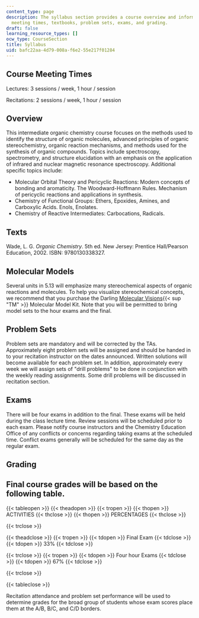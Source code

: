 ```yaml
---
content_type: page
description: The syllabus section provides a course overview and information on course
  meeting times, textbooks, problem sets, exams, and grading.
draft: false
learning_resource_types: []
ocw_type: CourseSection
title: Syllabus
uid: bafc22aa-4d79-008a-f6e2-55e217f01284
---
```

Course Meeting Times
--------------------

Lectures: 3 sessions / week, 1 hour / session

Recitations: 2 sessions / week, 1 hour / session

Overview
--------

This intermediate organic chemistry course focuses on the methods used to identify the structure of organic molecules, advanced principles of organic stereochemistry, organic reaction mechanisms, and methods used for the synthesis of organic compounds. Topics include spectroscopy, spectrometry, and structure elucidation with an emphasis on the application of infrared and nuclear magnetic resonance spectroscopy. Additional specific topics include:

*   Molecular Orbital Theory and Pericyclic Reactions: Modern concepts of bonding and aromaticity. The Woodward-Hoffmann Rules. Mechanism of pericyclic reactions and applications in synthesis.
*   Chemistry of Functional Groups: Ethers, Epoxides, Amines, and Carboxylic Acids. Enols, Enolates.
*   Chemistry of Reactive Intermediates: Carbocations, Radicals.

Texts
-----

Wade, L. G. _Organic Chemistry_. 5th ed. New Jersey: Prentice Hall/Pearson Education, 2002. ISBN: 9780130338327.

Molecular Models
----------------

Several units in 5.13 will emphasize many stereochemical aspects of organic reactions and molecules. To help you visualize stereochemical concepts, we recommend that you purchase the Darling [Molecular Visions](http://www.darlingmodels.com/){{< sup "TM" >}} Molecular Model Kit. Note that you will be permitted to bring model sets to the hour exams and the final.

Problem Sets
------------

Problem sets are mandatory and will be corrected by the TAs. Approximately eight problem sets will be assigned and should be handed in to your recitation instructor on the dates announced. Written solutions will become available for each problem set. In addition, approximately every week we will assign sets of "drill problems" to be done in conjunction with the weekly reading assignments. Some drill problems will be discussed in recitation section.

Exams
-----

There will be four exams in addition to the final. These exams will be held during the class lecture time. Review sessions will be scheduled prior to each exam. Please notify course instructors and the Chemistry Education Office of any conflicts or concerns regarding taking exams at the scheduled time. Conflict exams generally will be scheduled for the same day as the regular exam.

Grading
-------

Final course grades will be based on the following table.
---------------------------------------------------------

{{< tableopen >}}
{{< theadopen >}}
{{< tropen >}}
{{< thopen >}}
ACTIVITIES
{{< thclose >}}
{{< thopen >}}
PERCENTAGES
{{< thclose >}}

{{< trclose >}}

{{< theadclose >}}
{{< tropen >}}
{{< tdopen >}}
Final Exam
{{< tdclose >}}
{{< tdopen >}}
33%
{{< tdclose >}}

{{< trclose >}}
{{< tropen >}}
{{< tdopen >}}
Four hour Exams
{{< tdclose >}}
{{< tdopen >}}
67%
{{< tdclose >}}

{{< trclose >}}

{{< tableclose >}}

Recitation attendance and problem set performance will be used to determine grades for the broad group of students whose exam scores place them at the A/B, B/C, and C/D borders.
